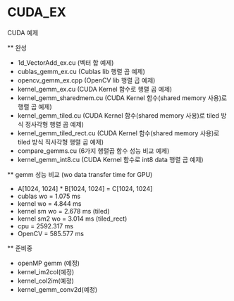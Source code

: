# CUDA_EX
CUDA 예제 

** 완성
* 1d_VectorAdd_ex.cu		(벡터 합 예제)
* cublas_gemm_ex.cu			(Cublas lib 행렬 곱 예제)
* opencv_gemm_ex.cpp		(OpenCV lib 행렬 곱 예제)
* kernel_gemm_ex.cu			(CUDA Kernel 함수로 행렬 곱 예제)
* kernel_gemm_sharedmem.cu	(CUDA Kernel 함수(shared memory 사용)로 행렬 곱 예제)
* kernel_gemm_tiled.cu		(CUDA Kernel 함수(shared memory 사용)로 tiled 방식 정사각형 행렬 곱 예제)
* kernel_gemm_tiled_rect.cu	(CUDA Kernel 함수(shared memory 사용)로 tiled 방식 직사각형 행렬 곱 예제)
* compare_gemms.cu			(6가지 행렬곱 함수 성능 비교 예제)
* kernel_gemm_int8.cu		(CUDA Kernel 함수로 int8 data 행렬 곱 예제)

** gemm 성능 비교 (wo data transfer time for GPU)
* A[1024, 1024] * B[1024, 1024] = C[1024, 1024]
* cublas     wo = 1.075 ms
* kernel     wo = 4.844 ms
* kernel sm  wo = 2.678 ms (tiled)
* kernel sm2 wo = 3.014 ms (tiled_rect)
* cpu           = 2592.317 ms
* OpenCV        = 585.577 ms

** 준비중
* openMP gemm (예정)
* kernel_im2col(예정)
* kernel_col2im(예정)
* kernel_gemm_conv2d(예정)

